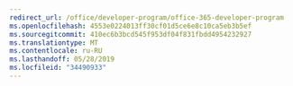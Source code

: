 ```yaml
---
redirect_url: /office/developer-program/office-365-developer-program
ms.openlocfilehash: 4553e0224013ff30cf01d5ce6e8c10ca5eb3b5ef
ms.sourcegitcommit: 410ec6b3bcd545f953df04f831fbdd4954232927
ms.translationtype: MT
ms.contentlocale: ru-RU
ms.lasthandoff: 05/28/2019
ms.locfileid: "34490933"
---
```

